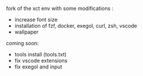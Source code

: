 fork of the xct env with some modifications :
- increase font size
- installation of fzf, docker, exegol, curl, zsh, vscode
- wallpaper

coming soon:
- tools install (tools.txt)
- fix vscode extensions
- fix exegol and input
